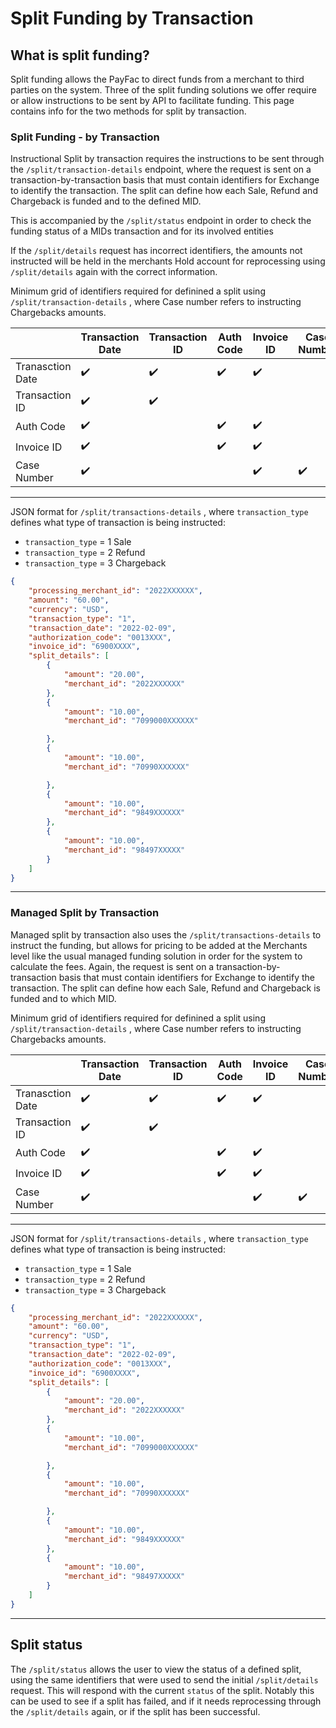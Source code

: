 # Split Funding by Transaction

## What is split funding?
Split funding allows the PayFac to direct funds from a merchant to third parties on the system. 
Three of the split funding solutions we offer require or allow instructions to be sent by API to facilitate funding. This page contains info for the two methods for split by transaction.

### Split Funding - by Transaction

Instructional Split by transaction requires the instructions to be sent through the `/split/transaction-details` endpoint, where the request is sent on a transaction-by-transaction basis that must contain identifiers for Exchange to identify the transaction. The split can define how each Sale, Refund and Chargeback is funded and to the defined MID.

This is accompanied by the `/split/status` endpoint in order to check the funding status of a MIDs transaction and for its involved entities

If the `/split/details` request has incorrect identifiers, the amounts not instructed will be held in the merchants Hold account for reprocessing using `/split/details` again with the correct information.

<!--
type: tab
titles: Required split identifiers, JSON Split details example
-->

Minimum grid of identifiers required for definined a split using `/split/transaction-details` , where Case number refers to instructing Chargebacks amounts.

|  | Transaction Date | Transaction ID | Auth Code | Invoice ID | Case Number |
| ----------- | ----------- | ----------- | ----------- | ----------- | ----------- |
| Tranasction Date | ✔️ | ✔️ | ✔️ | ✔️ |  |
| Transaction ID | ✔️ | ✔️ |  |  |  |
| Auth Code | ✔️ |  | ✔️ | ✔️ |  |
| Invoice ID | ✔️ |  | ✔️ | ✔️ |  |
| Case Number | ✔️ |  |  | ✔️ | ✔️ |


---

<!-- type: tab -->

JSON format for `/split/transactions-details` , where `transaction_type` defines what type of transaction is being instructed:
- `transaction_type` = 1 Sale
- `transaction_type` = 2 Refund
- `transaction_type` = 3 Chargeback 

```json
{
    "processing_merchant_id": "2022XXXXXX", 
    "amount": "60.00", 
    "currency": "USD",
    "transaction_type": "1",
    "transaction_date": "2022-02-09",
    "authorization_code": "0013XXX",
    "invoice_id": "6900XXXX",
    "split_details": [
        {
            "amount": "20.00",
            "merchant_id": "2022XXXXXX"
        },
        {
            "amount": "10.00",
            "merchant_id": "7099000XXXXXX" 

        },
        {
            "amount": "10.00",
            "merchant_id": "70990XXXXXX" 

        },
        {
            "amount": "10.00",
            "merchant_id": "9849XXXXXX" 
        },
        {
            "amount": "10.00",
            "merchant_id": "98497XXXXX" 
        }
    ]
}
```

<!-- type: tab-end -->

---

### Managed Split by Transaction

Managed split by transaction also uses the `/split/transactions-details` to instruct the funding, but allows for pricing to be added at the Merchants level like the usual managed funding solution in order for the system to calculate the fees. Again, the request is sent on a transaction-by-transaction basis that must contain identifiers for Exchange to identify the transaction. The split can define how each Sale, Refund and Chargeback is funded and to which MID.



<!--
type: tab
titles: Required split identifiers, JSON Split details example
-->

Minimum grid of identifiers required for definined a split using `/split/transaction-details` , where Case number refers to instructing Chargebacks amounts.

|  | Transaction Date | Transaction ID | Auth Code | Invoice ID | Case Number |
| ----------- | ----------- | ----------- | ----------- | ----------- | ----------- |
| Tranasction Date | ✔️ | ✔️ | ✔️ | ✔️ |  |
| Transaction ID | ✔️ | ✔️ |  |  |  |
| Auth Code | ✔️ |  | ✔️ | ✔️ |  |
| Invoice ID | ✔️ |  | ✔️ | ✔️ |  |
| Case Number | ✔️ |  |  | ✔️ | ✔️ |


---

<!-- type: tab -->

JSON format for `/split/transactions-details` , where `transaction_type` defines what type of transaction is being instructed:
- `transaction_type` = 1 Sale
- `transaction_type` = 2 Refund
- `transaction_type` = 3 Chargeback 

```json
{
    "processing_merchant_id": "2022XXXXXX", 
    "amount": "60.00", 
    "currency": "USD",
    "transaction_type": "1",
    "transaction_date": "2022-02-09",
    "authorization_code": "0013XXX",
    "invoice_id": "6900XXXX",
    "split_details": [
        {
            "amount": "20.00",
            "merchant_id": "2022XXXXXX"
        },
        {
            "amount": "10.00",
            "merchant_id": "7099000XXXXXX" 

        },
        {
            "amount": "10.00",
            "merchant_id": "70990XXXXXX" 

        },
        {
            "amount": "10.00",
            "merchant_id": "9849XXXXXX" 
        },
        {
            "amount": "10.00",
            "merchant_id": "98497XXXXX" 
        }
    ]
}
```

<!-- type: tab-end -->

---

## Split status

The `/split/status` allows the user to view the status of a defined split, using the same identifiers that were used to send the initial `/split/details` request.
This will respond with the current `status` of the split. Notably this can be used to see if a split has failed, and if it needs reprocessing through the `/split/details` again, or if the split has been successful.
